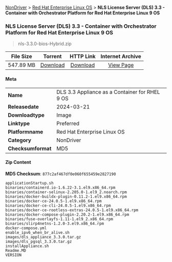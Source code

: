 
[NonDriver](/README.md)  >  [Red Hat Enterprise Linux OS](/index/NonDriver/Red_Hat_Enterprise_Linux_OS.md)  >  **NLS License Server (DLS) 3.3 - Container with Orchestrator Platform for Red Hat Enterprise Linux 9 OS**


###    NLS License Server (DLS) 3.3 - Container with Orchestrator Platform for Red Hat Enterprise Linux 9 OS

> nls-3.3.0-bios-Hybrid.zip   


| **File Size** | **Torrent**  | **HTTP Link** | **Internet Archive** |
|:-------------:|:------------:|:-------------:|:--------------------:|
| 547.89 MB |  [Download](https://archive.org/download/nvgpu_nls-3.3.0-bios-Hybrid.zip/nvgpu_nls-3.3.0-bios-Hybrid.zip_archive.torrent)       | [Download](https://archive.org/compress/nvgpu_nls-3.3.0-bios-Hybrid.zip) | [View Page](https://archive.org/details/nvgpu_nls-3.3.0-bios-Hybrid.zip)       |

#### Meta

<table>
<tr><td><strong>Name</strong></td><td>DLS 3.3 Appliance as a Container for RHEL 9 OS</td></tr>
<tr><td><strong>Releasedate</strong></td><td>2024-03-21</td></tr>
<tr><td><strong>Downloadtype</strong></td><td>Image</td></tr>
<tr><td><strong>Linktype</strong></td><td>Preferred</td></tr>
<tr><td><strong>Platformname</strong></td><td>Red Hat Enterprise Linux OS</td></tr>
<tr><td><strong>Category</strong></td><td>NonDriver</td></tr>
<tr><td><strong>Checksumformat</strong></td><td>MD5</td></tr>
</table>

#### Zip Content

**MD5 Checksum**: `877c2af467df0e060f655459e2827190`

```text
applicationStartup.sh
binaries/containerd.io-1.6.22-3.1.el9.x86_64.rpm
binaries/container-selinux-2.205.0-1.el9_2.noarch.rpm
binaries/docker-buildx-plugin-0.11.2-1.el9.x86_64.rpm
binaries/docker-ce-24.0.5-1.el9.x86_64.rpm
binaries/docker-ce-cli-24.0.5-1.el9.x86_64.rpm
binaries/docker-ce-rootless-extras-24.0.5-1.el9.x86_64.rpm
binaries/docker-compose-plugin-2.20.2-1.el9.x86_64.rpm
binaries/fuse-overlayfs-1.11-1.el9_2.x86_64.rpm
binaries/slirp4netns-1.2.0-3.el9.x86_64.rpm
docker-compose.yml
enable_ipv6_when_br_alive.sh
images/dls_appliance_3.3.0.tar.gz
images/dls_pgsql_3.3.0.tar.gz
installAppliance.sh
Readme.MD
VERSION
```